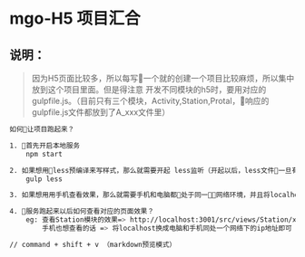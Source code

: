 # mgo-H5 项目汇合

## 说明：

> 因为H5页面比较多，所以每写一个就的创建一个项目比较麻烦，所以集中放到这个项目里面。但是得注意 开发不同模块的h5时，要用对应的gulpfile.js。（目前只有三个模块，Activity,Station,Protal，响应的gulpfile.js文件都放到了A_xxx文件里）


``` bash
如何让项目跑起来？

1. 首先开启本地服务
    npm start

2. 如果想用less预编译来写样式，那么就需要开起 less监听（开起以后，less文件一旦有变化就会生成对应的css文件，html文件只需要引用对应的css文件即可，因为监听输出的路径是已经设置好了的，所以不能随便找个地方写less，）
    gulp less

3. 如果想用用手机查看效果，那么就需要手机和电脑都处于同一网络环境，并且将localhost 换成你对应的 ip地址即可

4. 服务跑起来以后如何查看对应的页面效果？
    eg: 查看Station模块的效果=> http://localhost:3001/src/views/Station/xxx.html
        手机也想查看的话 => 将localhost换成电脑和手机同处一个网络下的ip地址即可

```

``` bash
// command + shift + v （markdown预览模式）
